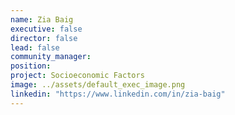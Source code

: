 ```yaml
---
name: Zia Baig
executive: false
director: false
lead: false
community_manager:   
position:  
project: Socioeconomic Factors
image: ../assets/default_exec_image.png
linkedin: "https://www.linkedin.com/in/zia-baig"
---
```


